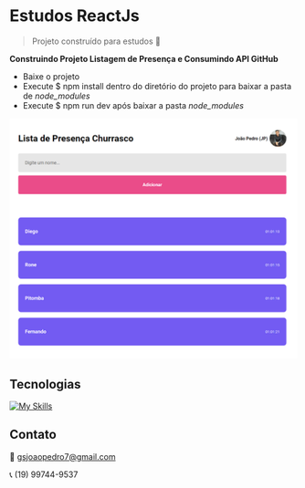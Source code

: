 # Estudos ReactJs

> Projeto construído para estudos 🚀

**Construindo Projeto Listagem de Presença e Consumindo API GitHub**


- Baixe o projeto
- Execute $ npm install dentro do diretório do projeto para baixar a pasta de *node_modules*
- Execute $ npm run dev após baixar a pasta *node_modules*



![preview](./.github/readmeConvidados.PNG)


## Tecnologias

[![My Skills](https://skills.thijs.gg/icons?i=react,css,github)](https://skills.thijs.gg)


## Contato

:email: gsjoaopedro7@gmail.com

:telephone_receiver: (19) 99744-9537
